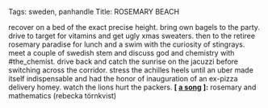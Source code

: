 Tags: sweden, panhandle
Title: ROSEMARY BEACH
  
recover on a bed of the exact precise height. bring own bagels to the party. drive to target for vitamins and get ugly xmas sweaters. then to the retiree rosemary paradise for lunch and a swim with the curiosity of stingrays. meet a couple of swedish stem and discuss god and chemistry with #the_chemist. drive back and catch the sunrise on the jacuzzi before switching across the corridor. stress the achilles heels until an uber made itself indispensable and had the honor of inauguration of an ex-pizza delivery homey. watch the lions hurt the packers.
**[ [a song](https://open.spotify.com/track/3XDogCgj7I36n9s9bVu3hJ?si=mO247W2yQT6bdmlCHkk5xg) ]:** rosemary and mathematics (rebecka törnkvist)